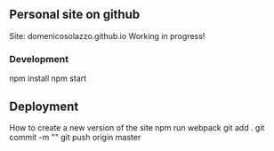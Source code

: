 ## Personal site on github
Site: domenicosolazzo.github.io
Working in progress!

### Development
   npm install
   npm start

## Deployment
How to create a new version of the site
   npm run webpack
   git add .
   git commit -m "<your awesome message>"
   git push origin master
  

